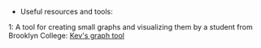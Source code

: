 - Useful resources and tools:

1: A tool for creating small graphs and visualizing them by a student from Brooklyn College: [Kev's graph tool](http://www.kevlewis.com/projects/GraphApplication/)

